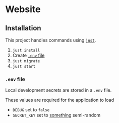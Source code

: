# Website

## Installation

This project handles commands using [`just`](https://github.com/casey/just).

1. `just install`
2. Create [`.env` file](#env-file)
3. `just migrate`
4. `just start`

### `.env` file

Local development secrets are stored in a `.env` file.

These values are required for the application to load

- `DEBUG` set to `false`
- `SECRET_KEY` set to [something](https://django-secret-key-generator.netlify.app/) semi-random
